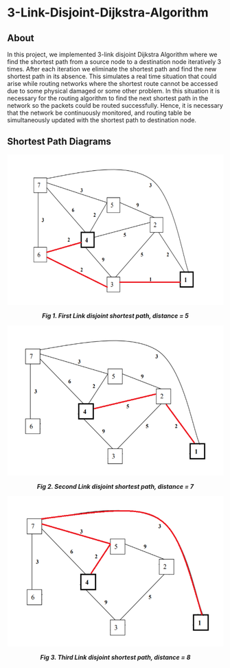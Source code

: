# 3-Link-Disjoint-Dijkstra-Algorithm

## About
In this project, we implemented 3-link disjoint Dijkstra Algorithm where we find the shortest path from a source node to a destination node iteratively 3 times. After each iteration we eliminate the shortest path and find the new shortest path in its absence. This simulates a real time situation that could arise while routing networks where the shortest route cannot be accessed due to some physical damaged or some other problem. In this situation it is necessary for the routing algorithm to find the next shortest path in the network so the packets could be routed successfully. Hence, it is necessary that the network be continuously monitored, and routing table be simultaneously updated with the shortest path to destination node.

## Shortest Path Diagrams
<p align="center">
<img src="images/firstLink.png" width="550" height="350" title="First Link disjoint shortest path, distance = 5">
</p>
<p align="center">
<em><strong>Fig 1. First Link disjoint shortest path, distance = 5</strong></em>
</p>
<p align="center">
<img src="images/secondLink.png" width="550" height="350" title="Second Link disjoint shortest path, distance = 7">
</p>
<p align="center">
<em><strong>Fig 2. Second Link disjoint shortest path, distance = 7</strong></em>
</p>
<p align="center">
<img src="images/thirdLink.png" width="550" height="350" title="Third Link disjoint shortest path, distance = 8">
</p>
<p align="center">
<em><strong>Fig 3. Third Link disjoint shortest path, distance = 8</strong></em>
</p>